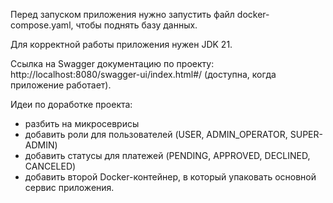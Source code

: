 Перед запуском приложения нужно запустить файл docker-compose.yaml, чтобы поднять базу данных.

Для корректной работы приложения нужен JDK 21.

Ссылка на Swagger документацию по проекту: http://localhost:8080/swagger-ui/index.html#/ (доступна, когда приложение работает).

Идеи по доработке проекта:
- разбить на микросеврисы
- добавить роли для пользователей (USER, ADMIN_OPERATOR, SUPER-ADMIN)
- добавить статусы для платежей (PENDING, APPROVED, DECLINED, CANCELED)
- добавить второй Docker-контейнер, в который упаковать основной сервис приложения.
